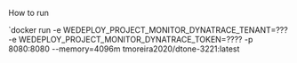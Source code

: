 How to run

`docker run -e WEDEPLOY_PROJECT_MONITOR_DYNATRACE_TENANT=??? -e WEDEPLOY_PROJECT_MONITOR_DYNATRACE_TOKEN=???? -p 8080:8080 --memory=4096m  tmoreira2020/dtone-3221:latest